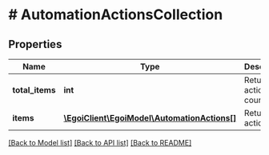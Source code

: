 # # AutomationActionsCollection

## Properties

Name | Type | Description | Notes
------------ | ------------- | ------------- | -------------
**total_items** | **int** | Returned actions count | [optional]
**items** | [**\EgoiClient\EgoiModel\AutomationActions[]**](AutomationActions.md) | Returned actions | [optional]

[[Back to Model list]](../../README.md#models) [[Back to API list]](../../README.md#endpoints) [[Back to README]](../../README.md)
